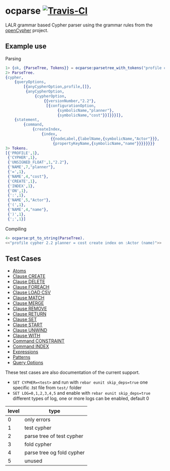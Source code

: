 ocparse <a href="https://magnum.travis-ci.com/k2informatics/sqlparse"><img src="https://travis-ci.org/K2InformaticsGmbH/sqlparse.svg" alt="Travis-CI"></a>
=======

LALR grammar based Cypher parser using the grammar rules from the [openCypher](https://github.com/opencypher/openCypher) project.

Example use
-----------
Parsing
````erlang
1> {ok, {ParseTree, Tokens}} = ocparse:parsetree_with_tokens("profile cypher 2.2 planner=cost create index on :Actor(name)").
2> ParseTree.
{cypher,
    {queryOptions,
        [{anyCypherOption,profile,[]},
         {anyCypherOption,
             {cypherOption,
                 {{versionNumber,"2.2"},
                  [{configurationOption,
                       {symbolicName,"planner"},
                       {symbolicName,"cost"}}]}}}]},
    {statement,
        {command,
            {createIndex,
                {index,
                    {{nodeLabel,{labelName,{symbolicName,"Actor"}}},
                     {propertyKeyName,{symbolicName,"name"}}}}}}}}
3> Tokens.
[{'PROFILE',1},
 {'CYPHER',1},
 {'UNSIGNED_FLOAT',1,"2.2"},
 {'NAME',7,"planner"},
 {'=',1},
 {'NAME',4,"cost"},
 {'CREATE',1},
 {'INDEX',1},
 {'ON',1},
 {':',1},
 {'NAME',5,"Actor"},
 {'(',1},
 {'NAME',4,"name"},
 {')',1},
 {';',1}]
````
Compiling
````erlang
4> ocparse:pt_to_string(ParseTree).
<<"profile cypher 2.2 planner = cost create index on :Actor (name)">>
````

Test Cases
---
* [Atoms](https://github.com/walter-weinmann/ocparse/blob/master/test/atoms.tst)
* [Clause CREATE](https://github.com/walter-weinmann/ocparse/blob/master/test/clause_create.tst)
* [Clause DELETE](https://github.com/walter-weinmann/ocparse/blob/master/test/clause_delete.tst)
* [Clause FOREACH](https://github.com/walter-weinmann/ocparse/blob/master/test/clause_for_each.tst)
* [Clause LOAD CSV](https://github.com/walter-weinmann/ocparse/blob/master/test/clause_load_csv.tst)
* [Clause MATCH](https://github.com/walter-weinmann/ocparse/blob/master/test/clause_match.tst)
* [Clause MERGE](https://github.com/walter-weinmann/ocparse/blob/master/test/clause_merge.tst)
* [Clause REMOVE](https://github.com/walter-weinmann/ocparse/blob/master/test/clause_remove.tst)
* [Clause RETURN](https://github.com/walter-weinmann/ocparse/blob/master/test/clause_return.tst)
* [Clause SET](https://github.com/walter-weinmann/ocparse/blob/master/test/clause_set.tst)
* [Clause START](https://github.com/walter-weinmann/ocparse/blob/master/test/clause_start.tst)
* [Clause UNWIND](https://github.com/walter-weinmann/ocparse/blob/master/test/clause_unwind.tst)
* [Clause WITH](https://github.com/walter-weinmann/ocparse/blob/master/test/clause_with.tst)
* [Command CONSTRAINT](https://github.com/walter-weinmann/ocparse/blob/master/test/command_constraint.tst)
* [Command INDEX](https://github.com/walter-weinmann/ocparse/blob/master/test/command_index.tst)
* [Expressions](https://github.com/walter-weinmann/ocparse/blob/master/test/expressions.tst)
* [Patterns](https://github.com/walter-weinmann/ocparse/blob/master/test/patterns.tst)
* [Query Options](https://github.com/walter-weinmann/ocparse/blob/master/test/query_options.tst)

These test cases are also documentation of the current support.

* `SET CYPHER=<test>` and run with `rebar eunit skip_deps=true` one specific <test>.tst file  from `test/` folder
* `SET LOG=0,1,2,3,4,5` and enable with `rebar eunit skip_deps=true` different types of log, one or more logs can be enabled, default 0

level|type
---|---
0|only errors
1|test cypher
2|parse tree of test cypher
3|fold cypher
4|parse tree og fold cypher
5|unused
